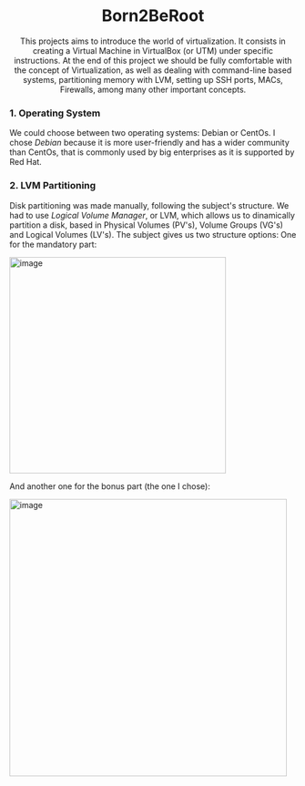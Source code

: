 <h1 align=center>
Born2BeRoot
</h1>

<p align=center>
This projects aims to introduce the world of virtualization.
It consists in creating a Virtual Machine in VirtualBox (or UTM) under specific instructions. At the end of this project we should be fully comfortable with the concept of Virtualization, as well as dealing with command-line based systems, partitioning memory with LVM, setting up SSH ports, MACs, Firewalls, among many other important concepts.
</p>

### 1. Operating System
 
  We could choose between two operating systems: Debian or CentOs. I chose *Debian* because it is more user-friendly and has a wider community than CentOs, that is commonly used by big enterprises as it is supported by Red Hat.
 
### 2. LVM Partitioning

  Disk partitioning was made manually, following the subject's structure. We had to use *Logical Volume Manager*, or LVM, which allows us to dinamically partition a disk, based in Physical Volumes (PV's), Volume Groups (VG's) and Logical Volumes (LV's).
   The subject gives us two structure options:
   One for the mandatory part:
   
   <img width="380" alt="image" src="https://user-images.githubusercontent.com/37090738/152538613-51e218dd-3475-4c58-9754-02a28d5ad75d.png">
   
   And another one for the bonus part (the one I chose):
   
   <img width="487" alt="image" src="https://user-images.githubusercontent.com/37090738/152537717-3e5d6ea3-3294-4979-8483-68e080db608b.png">
